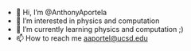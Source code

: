 - 👋 Hi, I’m @AnthonyAportela
- 👀 I’m interested in physics and computation
- 🌱 I’m currently learning physics and computation ;)
- 📫 How to reach me aaportel@ucsd.edu

<!---
AnthonyAportela/AnthonyAportela is a ✨ special ✨ repository because its `README.md` (this file) appears on your GitHub profile.
You can click the Preview link to take a look at your changes.
--->
